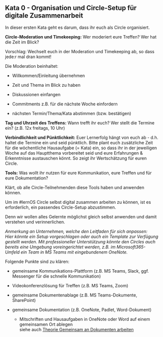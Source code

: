 ## Kata 0 - Organisation und Circle-Setup für digitale Zusammenarbeit

In dieser ersten Kata geht es darum, dass ihr euch als Circle
organisiert.

**Circle-Moderation und Timekeeping:** Wer moderiert eure Treffen? Wer
hat die Zeit im Blick?

Vorschlag: Wechselt euch in der Moderation und Timekeeping ab, so dass
jede:r mal dran kommt!

Die Moderation beinhaltet:

-   Willkommen/Einleitung übernehmen

-   Zeit und Thema im Blick zu haben

-   Diskussionen einfangen

-   Commitments z.B. für die nächste Woche einfordern

-   nächsten Termin/Thema/Kata abstimmen (bzw. bestätigen)

**Tag und Uhrzeit des Treffens:** Wann trefft ihr euch? Wer stellt die
Termine ein? (z.B. 12x freitags, 10 Uhr)

**Verbindlichkeit und Pünktlichkeit:** Euer Lernerfolg hängt von euch
ab - d.h. haltet die Termine ein und seid pünktlich. Bitte plant euch
zusätzliche Zeit für die wöchentliche Hausaufgabe (= Kata) ein, so dass
ihr in der jeweiligen Woche auf das Hauptthema vorbereitet seid und eure
Erfahrungen & Erkenntnisse austauschen könnt. So zeigt ihr Wertschätzung
für euren Circle.

**Tools:** Was wollt ihr nutzen für eure Kommunikation, eure Treffen und
für eure Dokumentation?

Klärt, ob alle Circle-Teilnehmenden diese Tools haben und anwenden
können.

Um im #lernOS Circle selbst digital zusammen arbeiten zu können, ist es
erforderlich, ein passendes Circle-Setup abzustimmen.

Denn wir wollen alles Gelernte möglichst gleich selbst anwenden und
damit verstehen und verinnerlichen.

*Anmerkung an Unternehmen, welche den Leitfaden für sich anpassen:  
Hier könnte ein Setup vorgeschlagen oder auch ein Template zur Verfügung
gestellt werden. Mit professioneller Unterstützung könnte den Circles
auch bereits eine Umgebung voreingerichtet werden, z.B. im
Microsoft365-Umfeld ein Team in MS Teams mit eingebundenem OneNote.*

Folgende Punkte sind zu klären:

-   gemeinsame Kommunikations-Plattform (z.B. MS Teams, Slack, ggf.
    Messenger für die schnelle Kommunikation)

-   Videokonferenzlösung für Treffen (z.B. MS Teams, Zoom)

-   gemeinsame Dokumentenablage (z.B. MS Teams-Dokumente, SharePoint)

-   gemeinsame Dokumentation (z.B. OneNote, Padlet, Word-Dokument)

    -   Mitschriften und Hausaufgaben in OneNote oder Word auf einem
        gemeinsamen Ort ablegen  
        siehe auch [Theorie Gemeinsam an Dokumenten
        arbeiten](6-3-Theorie-Zusammenarbeit.md#gemeinsam-an-dokumenten-arbeiten)
        